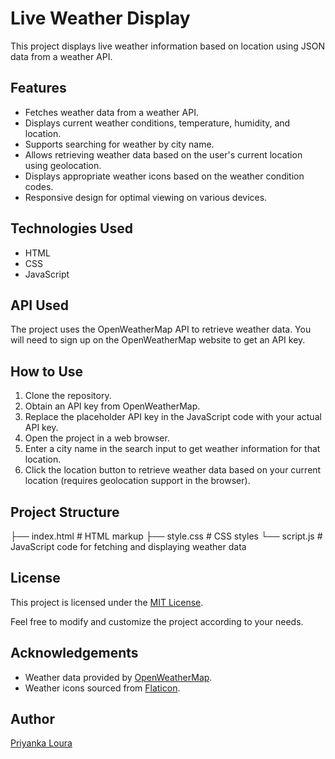 # Live Weather Display

This project displays live weather information based on location using JSON data from a weather API.

## Features

- Fetches weather data from a weather API.
- Displays current weather conditions, temperature, humidity, and location.
- Supports searching for weather by city name.
- Allows retrieving weather data based on the user's current location using geolocation.
- Displays appropriate weather icons based on the weather condition codes.
- Responsive design for optimal viewing on various devices.

## Technologies Used

- HTML
- CSS
- JavaScript

## API Used

The project uses the OpenWeatherMap API to retrieve weather data. You will need to sign up on the OpenWeatherMap website to get an API key.

## How to Use

1. Clone the repository.
2. Obtain an API key from OpenWeatherMap.
3. Replace the placeholder API key in the JavaScript code with your actual API key.
4. Open the project in a web browser.
5. Enter a city name in the search input to get weather information for that location.
6. Click the location button to retrieve weather data based on your current location (requires geolocation support in the browser).

## Project Structure

├── index.html # HTML markup
├── style.css # CSS styles
└── script.js # JavaScript code for fetching and displaying weather data


## License

This project is licensed under the [MIT License](LICENSE).

Feel free to modify and customize the project according to your needs.

## Acknowledgements

- Weather data provided by [OpenWeatherMap](https://openweathermap.org/).
- Weather icons sourced from [Flaticon](https://www.flaticon.com/).

## Author

[Priyanka Loura](https://github.com/priyankaloura)
